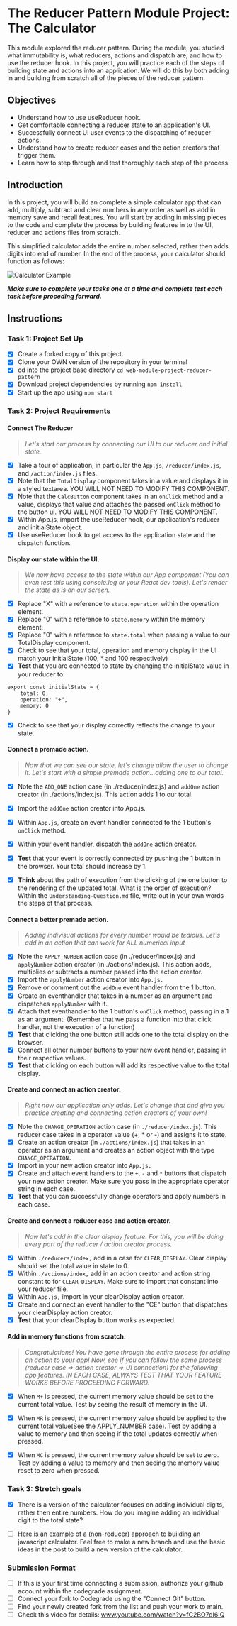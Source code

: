 # The Reducer Pattern Module Project: The Calculator

This module explored the reducer pattern. During the module, you studied what immutability is, what reducers, actions and dispatch are, and how to use the reducer hook. In this project, you will practice each of the steps of building state and actions into an application. We will do this by both adding in and building from scratch all of the pieces of the reducer pattern.

## Objectives
- Understand how to use useReducer hook.
- Get comfortable connecting a reducer state to an application's UI.
- Successfully connect UI user events to the dispatching of reducer actions.
- Understand how to create reducer cases and the action creators that trigger them.
- Learn how to step through and test thoroughly each step of the process.

## Introduction
In this project, you will build an complete a simple calculator app that can add, multiply, subtract and clear numbers in any order as well as add in memory save and recall features. You will start by adding in missing pieces to the code and complete the process by building features in to the UI, reducer and actions files from scratch.

This simplified calculator adds the entire number selected, rather then adds digits into end of number. In the end of the process, your calculator should function as follows:

![Calculator Example](project-goals.gif)

***Make sure to complete your tasks one at a time and complete test each task before proceding forward.***

## Instructions
### Task 1: Project Set Up
* [X] Create a forked copy of this project.
* [X] Clone your OWN version of the repository in your terminal
* [X] cd into the project base directory `cd web-module-project-reducer-pattern`
* [X] Download project dependencies by running `npm install`
* [X] Start up the app using `npm start`

### Task 2: Project Requirements
#### Connect The Reducer
> *Let's start our process by connecting our UI to our reducer and initial state.*
* [X] Take a tour of application, in particular the `App.js`, `/reducer/index.js`, and `/action/index.js` files.
* [X] Note that the `TotalDisplay` component takes in a value and displays it in a styled textarea. YOU WILL NOT NEED TO MODIFY THIS COMPONENT.
* [X] Note that the `CalcButton` component takes in an `onClick` method and a value, displays that value and attaches the passed `onClick` method to the button ui. YOU WILL NOT NEED TO MODIFY THIS COMPONENT.
* [X] Within App.js, import the useReducer hook, our application's reducer and initialState object.
* [X] Use useReducer hook to get access to the application state and the dispatch function.

#### Display our state within the UI.
> *We now have access to the state within our App component (You can even test this using console.log or your React dev tools). Let's render the state as is on our screen.*
* [X] Replace "X" with a reference to `state.operation` within the operation element.
* [X] Replace "0" with a reference to `state.memory` within the memory element.
* [X] Replace "0" with a reference to `state.total` when passing a value to our TotalDisplay component.
* [X] Check to see that your total, operation and memory display in the UI match your initialState (100, * and 100 respectively)
* [X] **Test** that you are connected to state by changing the initialState value in your reducer to:
```
export const initialState = {
    total: 0,
    operation: "+",
    memory: 0
}
```
* [X] Check to see that your display correctly reflects the change to your state.

#### Connect a premade action.
> *Now that we can see our state, let's change allow the user to change it. Let's start with a simple premade action...adding one to our total.*
* [X] Note the `ADD_ONE` action case (in ./reducer/index.js) and `addOne` action creator (in ./actions/index.js). This action adds 1 to our total.
* [X] Import the `addOne` action creator into App.js.
* [X] Within `App.js`, create an event handler connected to the 1 button's `onClick` method.
* [X] Within your event handler, dispatch the `addOne` action creator.
* [X] **Test** that your event is correctly connected by pushing the 1 button in the browser. Your total should increase by 1.
* [X] **Think** about the path of execution from the clicking of the one button to the rendering of the updated total. What is the order of execution? Within the `Understanding-Question.md` file, write out in your own words the steps of that process.


#### Connect a better premade action.
> *Adding indivisual actions for every number would be tedious. Let's add in an action that can work for ALL numerical input*
* [X] Note the `APPLY_NUMBER` action case (in ./reducer/index.js) and `applyNumber` action creator (in ./actions/index.js). This action adds, multiplies or subtracts a number passed into the action creator.
* [X] Import the `applyNumber` action creator into `App.js.`
* [X] Remove or comment out the `addOne` event handler from the 1 button.
* [X] Create an eventhandler that takes in a number as an argument and dispatches `applyNumber` with it.
* [X] Attach that eventhandler to the 1 button's `onClick` method, passing in a 1 as an argument. (Remember that we pass a function into that click handler, not the execution of a function)
* [X] **Test** that clicking the one button still adds one to the total display on the browser.
* [X] Connect all other number buttons to your new event handler, passing in their respective values.
* [X] **Test** that clicking on each button will add its respective value to the total display.

#### Create and connect an action creator.
> *Right now our application only adds. Let's change that and give you practice creating and connecting action creators of your own!*
* [X] Note the `CHANGE_OPERATION` action case (in `./reducer/index.js`). This reducer case takes in a operator value (+, * or -) and assigns it to state.
* [X] Create an action creator (in `./actions/index.js`) that takes in an operator as an argument and creates an action object with the type `CHANGE_OPERATION.`
* [X] Import in your new action creator into `App.js.`
* [X] Create and attach event handlers to the `+`, `-` and `*` buttons that dispatch your new action creator. Make sure you pass in the appropriate operator string in each case.
* [X] **Test** that you can successfully change operators and apply numbers in each case.

#### Create and connect a reducer case and action creator.
> *Now let's add in the clear display feature. For this, you will be doing every part of the reducer / action creator process.*
* [X] Within `./reducers/index,` add in a case for `CLEAR_DISPLAY`. Clear display should set the total value in state to 0.
* [X] Within `./actions/index,` add in an action creator and action string constant to for `CLEAR_DISPLAY`. Make sure to import that constant into your reducer file.
* [X] Within `App.js,` import in your clearDisplay action creator.
* [X] Create and connect an event handler to the "CE" button that dispatches your clearDisplay action creator.
* [X] **Test** that your clearDisplay button works as expected.

#### Add in memory functions from scratch.
> *Congratulations! You have gone through the entire process for adding an action to your app! Now, see if you can follow the same process (reducer case => action creator => UI connection) for the following app features. IN EACH CASE, ALWAYS TEST THAT YOUR FEATURE WORKS BEFORE PROCEEDING FORWARD.*

* [X] When `M+` is pressed, the current memory value should be set to the current total value. Test by seeing the result of memory in the UI.
* [X] When `MR` is pressed, the current memory value should be applied to the current total value(See the APPLY_NUMBER case). Test by adding a value to memory and then seeing if the total updates correctly when pressed.
* [X] When `MC` is pressed, the current memory value should be set to zero. Test by adding a value to memory and then seeing the memory value reset to zero when pressed.


### Task 3: Stretch goals
- [X] There is a version of the calculator focuses on adding individual digits, rather then entire numbers. How do you imagine adding an individual digit to the total state?
- [ ] [Here is an example](https://freshman.tech/calculator/) of a (non-reducer) approach to building an javascript calculator. Feel free to make a new branch and use the basic ideas in the post to build a new version of the calculator.


### Submission Format
- [ ] If this is your first time connecting a submission, authorize your github account within the codegrade assignment.
- [ ] Connect your fork to Codegrade using the "Connect Git" button.
- [ ] Find your newly created fork from the list and push your work to main.
- [ ] Check this video for details: www.youtube.com/watch?v=fC2BO7dI6IQ
